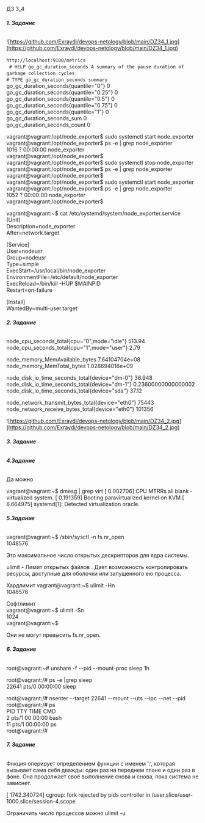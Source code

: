 ДЗ 3_4

###### **1. Задание**

![https://github.com/Exraydi/devops-netology/blob/main/DZ34_1.jpg](https://github.com/Exraydi/devops-netology/blob/main/DZ34_1.jpg)

`http://localhost:9100/metrics`    
` # HELP go_gc_duration_seconds A summary of the pause duration of garbage collection cycles.`  
 `# TYPE go_gc_duration_seconds summary  `  
go_gc_duration_seconds{quantile="0"} 0  
go_gc_duration_seconds{quantile="0.25"} 0  
go_gc_duration_seconds{quantile="0.5"} 0  
go_gc_duration_seconds{quantile="0.75"} 0  
go_gc_duration_seconds{quantile="1"} 0  
go_gc_duration_seconds_sum 0  
go_gc_duration_seconds_count 0  



vagrant@vagrant:/opt/node_exporter$ sudo systemctl start node_exporter  
vagrant@vagrant:/opt/node_exporter$ ps -e | grep node_exporter  
   1016 ?        00:00:00 node_exporter  
vagrant@vagrant:/opt/node_exporter$  
vagrant@vagrant:/opt/node_exporter$ sudo systemctl stop node_exporter  
vagrant@vagrant:/opt/node_exporter$ ps -e | grep node_exporter  
vagrant@vagrant:/opt/node_exporter$  
vagrant@vagrant:/opt/node_exporter$ sudo systemctl start node_exporter  
vagrant@vagrant:/opt/node_exporter$ ps -e | grep node_exporter  
   1052 ?        00:00:00 node_exporter  
vagrant@vagrant:/opt/node_exporter$  

vagrant@vagrant:~$ cat /etc/systemd/system/node_exporter.service  
[Unit]  
Description=node_exporter  
After=network.target  
  
[Service]  
User=nodeusr  
Group=nodeusr  
Type=simple  
ExecStart=/usr/local/bin/node_exporter  
EnvironmentFile=/etc/default/node_exporter  
ExecReload=/bin/kill -HUP $MAINPID  
Restart=on-failure  
  

[Install]  
WantedBy=multi-user.target  



###### **2. Задание**



node_cpu_seconds_total{cpu="0",mode="idle"} 513.94  
node_cpu_seconds_total{cpu="1",mode="user"} 2.79  

node_memory_MemAvailable_bytes 7.64104704e+08  
node_memory_MemTotal_bytes 1.028694016e+09  

node_disk_io_time_seconds_total{device="dm-0"} 36.948  
node_disk_io_time_seconds_total{device="dm-1"} 0.23600000000000002  
node_disk_io_time_seconds_total{device="sda"} 37.12  

node_network_transmit_bytes_total{device="eth0"} 75443  
node_network_receive_bytes_total{device="eth0"} 101356  


![https://github.com/Exraydi/devops-netology/blob/main/DZ34_2.jpg](https://github.com/Exraydi/devops-netology/blob/main/DZ34_2.jpg)

###### **3. Задание**



###### **4.Задание**

Да можно 

vagrant@vagrant:~$ dmesg | grep virt
[    0.002706] CPU MTRRs all blank - virtualized system.
[    0.191359] Booting paravirtualized kernel on KVM
[    6.664975] systemd[1]: Detected virtualization oracle.

###### **5.Задание**

vagrant@vagrant:~$ /sbin/sysctl -n fs.nr_open  
1048576

Это максимальное число открытых дескрипторов для ядра системы. 


ulimit - Лимит открытых файлов . Дает возможность контролировать ресурсы, доступные для оболочки или запущенного ею процесса. 

Хардлимит 
vagrant@vagrant:~$ ulimit -Hn   
1048576   

Софтлимит  
vagrant@vagrant:~$ ulimit -Sn  
1024  
vagrant@vagrant:~$  

Они не могут превысить fs.nr_open. 

###### **6. Задание**
 
root@vagrant:~# unshare -f --pid --mount-proc sleep 1h  

root@vagrant:/# ps -e |grep sleep  
  22641 pts/0    00:00:00 sleep  

root@vagrant:/# nsenter --target 22641 --mount --uts --ipc --net --pid  
root@vagrant:/# ps  
    PID TTY          TIME CMD  
      2 pts/1    00:00:00 bash  
     11 pts/1    00:00:00 ps  
root@vagrant:/#  


###### **7. Задание**

Фнкция оперирует определением функции с именем ‘:‘, которая вызывает сама себя дважды: один раз на переднем плане и один раз в фоне. Она продолжает своё выполнение снова и снова, пока система не зависнет. 

[ 1742.340724] cgroup: fork rejected by pids controller in /user.slice/user-1000.slice/session-4.scope

Ограничить число процессов можно ulimit -u  

